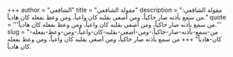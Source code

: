 +++
author = "الشافعي"
title = "مقولة الشافعي"
description = "مقولة الشافعي: من سمع بأذنه صار حاكياً، ومن أصغى بقلبه كان واعياً، ومن وعظ بفعله كان هادياً."
quote = '''من سمع بأذنه صار حاكياً، ومن أصغى بقلبه كان واعياً، ومن وعظ بفعله كان هادياً.'''
slug = "من-سمع-بأذنه-صار-حاكياً،-ومن-أصغى-بقلبه-كان-واعياً،-ومن-وعظ-بفعله-كان-هادياً"
+++
من سمع بأذنه صار حاكياً، ومن أصغى بقلبه كان واعياً، ومن وعظ بفعله كان هادياً.
